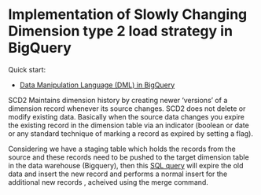 # Implementation of Slowly Changing Dimension type 2 load strategy in BigQuery
Quick start:
- [Data Manipulation Language (DML) in BigQuery]()


SCD2 Maintains dimension history by creating newer ‘versions’ of a dimension record whenever its source changes. SCD2 does not delete or modify existing data. Basically when the source data changes you expire the existing record in the dimension table via an indicator (boolean or date or any standard technique of marking a record as expired by setting a flag).

Considering we have a staging table which holds the records from the source and these records need to be pushed to the target dimension table in the data warehouse (Bigquery), then this [SQL query](https://github.com/paulowe/bq-scd-type2/blob/main/scd2.sql) will expire the old data and insert the new record and performs a normal insert for the additional new records , acheived using the merge command.
